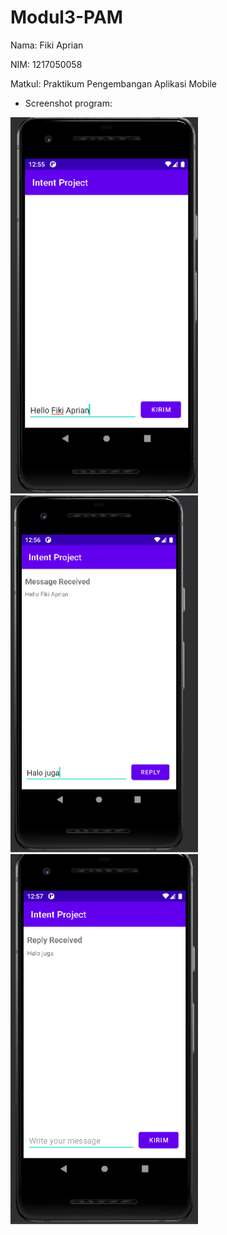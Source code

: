 # Modul3-PAM

 Nama: Fiki Aprian

 NIM: 1217050058

 Matkul: Praktikum Pengembangan Aplikasi Mobile

- Screenshot program:

<img src="assets/1.png" alt="alt text" width="300">


<img src="assets/2.png" alt="alt text" width="300">


<img src="assets/3.png" alt="alt text" width="300">

